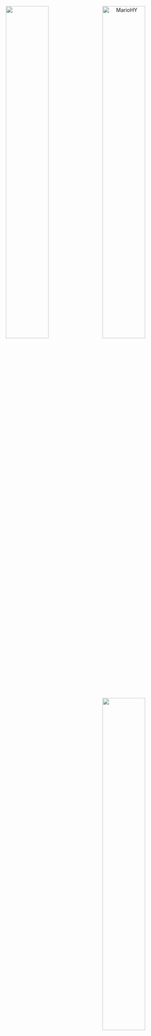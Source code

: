 <!--## Hi there 👋-->

<!--
**MarioHY/MarioHY** is a ✨ _special_ ✨ repository because its `README.md` (this file) appears on your GitHub profile.

Here are some ideas to get you started:

- 🔭 I’m currently working on ...
- 🌱 I’m currently learning ...
- 👯 I’m looking to collaborate on ...
- 🤔 I’m looking for help with ...
- 💬 Ask me about ...
- 📫 How to reach me: ...
- 😄 Pronouns: ...
- ⚡ Fun fact: ...
-->
<div align="center" style="background-color: #00dbde;background-image: linear-gradient(90deg, #00dbde 0%, #fc00ff 100%);">
  <img src="https://github.com/MarioHY/metrics/blob/master/github-metrics.svg" align="left" width="48%" height="" />
  <img src="https://api.likepoems.com/counter/get/@MarioHY" alt="MarioHY" align="right" width="48%" height=""/>
  <!-- 评级 -->
  <img src="https://github-readme-stats.vercel.app/api?username=MarioHY&show_icons=true&theme=synthwave" align="right" width="48%" height="" />
</div>

<!-- ![Metrics](/github-metrics.svg) -->


<!-- ![MarioHY's GitHub stats](https://github-readme-stats.vercel.app/api?username=MarioHY) -->


<!-- ![Ashutosh's github activity graph](https://github-readme-activity-graph.vercel.app/graph?username=MarioHY) -->

